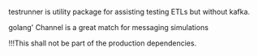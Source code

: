 testrunner is utility package for assisting testing ETLs but without kafka.

golang' Channel is a great match for messaging simulations

!!!This shall not be part of the production dependencies.